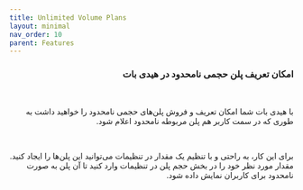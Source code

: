 ```yaml
---
title: Unlimited Volume Plans
layout: minimal
nav_order: 10
parent: Features
---
```


<head>
    <meta charset="utf-8">
    <link rel="stylesheet" href="https://b3h1z.github.io/HidyBot-Docs/assets/css/style.css">
    <link rel="icon" href="https://b3h1z.github.io/HidyBot-Docs/favicon.ico" type="image/x-icon">
</head>
<div dir="rtl">

<h3>امکان تعریف پلن حجمی نامحدود در هیدی بات </h3>
<br>
<p>با هیدی بات شما امکان تعریف و فروش پلن‌های حجمی نامحدود را خواهید داشت به طوری که در سمت کاربر هم پلن مربوطه نامحدود اعلام شود.</p>
<br>
<p>برای این کار، به راحتی و با تنظیم یک مقدار در تنظیمات می‌توانید این پلن‌ها را ایجاد کنید. مقدار مورد نظر خود را در بخش حجم پلن در تنظیمات وارد کنید تا آن پلن به صورت نامحدود برای کاربران نمایش داده شود.</p>

</div>

